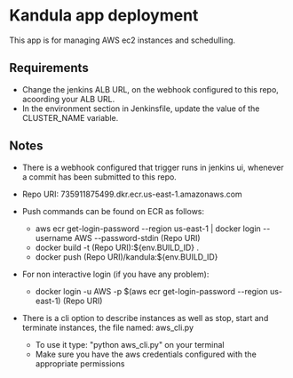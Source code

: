 # Kandula app deployment

This app is for managing AWS ec2 instances and schedulling.


## Requirements

- Change the jenkins ALB URL, on the webhook configured to this repo, acoording your ALB URL.
- In the environment section in Jenkinsfile, update the value of the CLUSTER_NAME variable.

## Notes

- There is a webhook configured that trigger runs in jenkins ui, whenever a commit has been submitted to this repo.
- Repo URI: 735911875499.dkr.ecr.us-east-1.amazonaws.com
- Push commands can be found on ECR as follows: 
  - aws ecr get-login-password --region us-east-1 | docker login --username AWS --password-stdin (Repo URI)
  - docker build -t (Repo URI):${env.BUILD_ID} .
  - docker push (Repo URI)/kandula:${env.BUILD_ID}
- For non interactive login (if you have any problem):
  - docker login -u AWS -p $(aws ecr get-login-password --region us-east-1) (Repo URI)

- There is a cli option to describe instances as well as stop, start and terminate instances, the file named: aws_cli.py
  - To use it type: "python aws_cli.py" on your terminal
  - Make sure you have the aws credentials configured with the appropriate permissions
